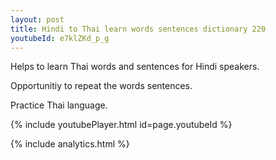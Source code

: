 ```yaml
---
layout: post
title: Hindi to Thai learn words sentences dictionary 220 
youtubeId: e7klZKd_p_g
---
```

 
 
Helps to learn Thai words and sentences for Hindi speakers.

Opportunitiy to repeat the words sentences. 

Practice Thai language. 
 
{% include youtubePlayer.html id=page.youtubeId %}
 
 
{% include analytics.html %}